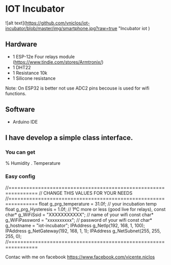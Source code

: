 # IOT Incubator

![alt text](https://github.com/vniclos/iot-incubator/blob/master/img/smartphone.jpg?raw=true "Incubator iot )

## Hardware

- 1 ESP-12e Four relays module  (https://www.tindie.com/stores/Armtronix/)
- 1 DHT22
- 1 Resistance 10k
- 1 Silicone resistance

Note:
On ESP32 is better not use ADC2 pins becouse is used
for wifi functions.

## Software
- Arduino IDE

## I have develop a simple class interface.

### You can get 
% Humidity .
Temperature


### Easy config ###


//================================================================
// CHANGE THIS VALUES FOR YOUR NEEDS
//================================================================
float g_prg_temperature = 31.0f;             // your incubation temp
float g_prg_Hysteresis = 1.0f;               // 1ºC more or less (good live for relays),
const char* g_WiFiSsid = "XXXXXXXXXXX";       // name of your wifi
const char* g_WiFiPassword = "xxxxxxxxxx";   // password of your wifi
const char* g_hostname = "iot-incubator";
IPAddress g_NetIp(192, 168, 1, 100);
IPAddress g_NetGateway(192, 168, 1, 1);
IPAddress g_NetSubnet(255, 255, 255, 0);
//================================================================




Contac with me on facebook 
https://www.facebook.com/vicente.niclos
